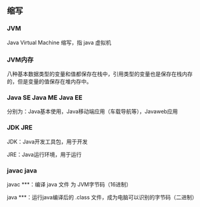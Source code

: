 ## 缩写

### JVM

Java Virtual Machine 缩写，指 java 虚拟机

### JVM内存

八种基本数据类型的变量和值都保存在栈中，引用类型的变量也是保存在栈内存的，但是变量的值保存在堆内存中。

### Java SE Java ME Java EE

分别为：Java基本使用，Java移动端应用（车载导航等），Javaweb应用

### JDK JRE

JDK：Java开发工具包，用于开发

JRE：Java运行环境，用于运行

### javac java

javac ***：编译 java 文件 为 JVM字节码（16进制）

java ***：运行java编译后的 .class 文件，成为电脑可以识别的字节码（二进制）